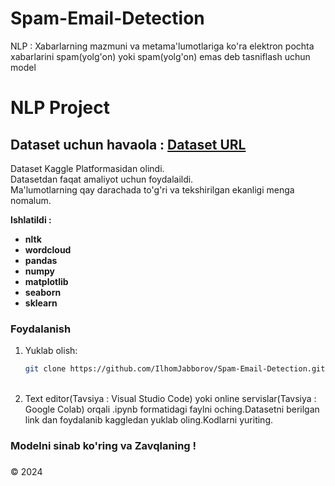 # Spam-Email-Detection
NLP : Xabarlarning mazmuni va metama'lumotlariga ko'ra elektron pochta xabarlarini spam(yolg'on) yoki spam(yolg'on) emas deb tasniflash uchun model 

# NLP Project

## Dataset uchun havaola : [Dataset URL](https://www.kaggle.com/datasets/abdallahwagih/spam-emails?resource=download)
 Dataset Kaggle Platformasidan olindi.<br>
 Datasetdan faqat amaliyot uchun foydalaildi.<br>
 Ma'lumotlarning qay darachada to'g'ri va tekshirilgan ekanligi menga nomalum.

**Ishlatildi :**
- **nltk**
- **wordcloud** 
- **pandas**
- **numpy**
- **matplotlib**
- **seaborn**
- **sklearn**

### Foydalanish

1. Yuklab olish:
   ```bash
   git clone https://github.com/IlhomJabborov/Spam-Email-Detection.git
   ```
   <br>
2. Text editor(Tavsiya : Visual Studio Code) yoki online servislar(Tavsiya : Google Colab) orqali .ipynb formatidagi faylni oching.Datasetni berilgan link dan foydalanib kaggledan yuklab oling.Kodlarni yuriting.


### Modelni sinab ko'ring va Zavqlaning !

### 
© 2024 


